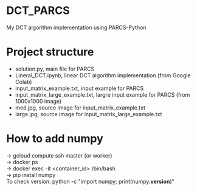# DCT_PARCS
My DCT algorithm implementation using PARCS-Python

# Project structure
- solution.py, main file for PARCS
- Lineral_DCT.ipynb, linear DCT algorithm implementation (from Google Colab)
- input_matrix_example.txt, input example for PARCS
- input_matrix_large_example.txt, largre input example for PARCS (from 1000x1000 image)
- med.jpg, source image for input_matrix_example.txt
- large.jpg, source image for input_matrix_large_example.txt

# How to add numpy
-> gcloud compute ssh master (or worker<nubmer>) <br>
-> docker ps <br>
-> docker exec -it <container_id> /bin/bash <br>
-> pip install numpy <br>
To check version: python -c "import numpy; print(numpy.__version__)" <br>

